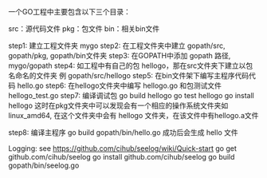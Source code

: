 一个GO工程中主要包含以下三个目录：

src：源代码文件
pkg：包文件
bin：相关bin文件

step1: 建立工程文件夹 mygo
step2: 在工程文件夹中建立 gopath/src, gopath/pkg, gopath/bin文件夹
step3: 在GOPATH中添加 gopath 路径, mygo/gopath
step4: 如工程中有自己的包 hellogo，那在src文件夹下建立以包名命名的文件夹 例 gopath/src/hellogo
step5: 在bin文件架下编写主程序代码代码 hello.go
step6: 在hellogo文件夹中编写 hellogo.go 和包测试文件 hellogo_test.go
step7: 编译调试包
       go build hellogo
       go test hellogo
       go install hellogo
       这时在pkg文件夹中可以发现会有一个相应的操作系统文件夹如linux_amd64, 在这个文件夹中会有 hellogo 文件夹，在该文件中有hellogo.a文件

step8: 编译主程序
       go build gopath/bin/hello.go
       成功后会生成 hello 文件

Logging: see https://github.com/cihub/seelog/wiki/Quick-start
    go get github.com/cihub/seelog
    go install github.com/cihub/seelog
    go build gopath/bin/seelog.go
